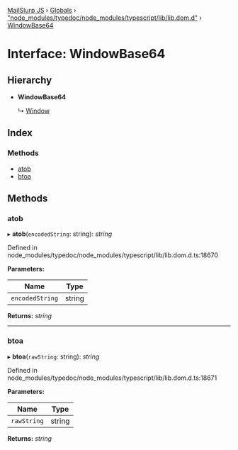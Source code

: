 [MailSlurp JS](../README.md) › [Globals](../globals.md) › ["node_modules/typedoc/node_modules/typescript/lib/lib.dom.d"](../modules/_node_modules_typedoc_node_modules_typescript_lib_lib_dom_d_.md) › [WindowBase64](_node_modules_typedoc_node_modules_typescript_lib_lib_dom_d_.windowbase64.md)

# Interface: WindowBase64

## Hierarchy

* **WindowBase64**

  ↳ [Window](_node_modules_typedoc_node_modules_typescript_lib_lib_dom_d_.window.md)

## Index

### Methods

* [atob](_node_modules_typedoc_node_modules_typescript_lib_lib_dom_d_.windowbase64.md#atob)
* [btoa](_node_modules_typedoc_node_modules_typescript_lib_lib_dom_d_.windowbase64.md#btoa)

## Methods

###  atob

▸ **atob**(`encodedString`: string): *string*

Defined in node_modules/typedoc/node_modules/typescript/lib/lib.dom.d.ts:18670

**Parameters:**

Name | Type |
------ | ------ |
`encodedString` | string |

**Returns:** *string*

___

###  btoa

▸ **btoa**(`rawString`: string): *string*

Defined in node_modules/typedoc/node_modules/typescript/lib/lib.dom.d.ts:18671

**Parameters:**

Name | Type |
------ | ------ |
`rawString` | string |

**Returns:** *string*
